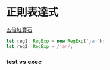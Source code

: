 # 正則表達式

[五倍紅寶石](https://5xruby.tw/posts/15min-regular-expression)

```javascript
let reg1: RegExp = new RegExp('jan');
let reg2: RegExp = /jan/;
```

### test vs exec
